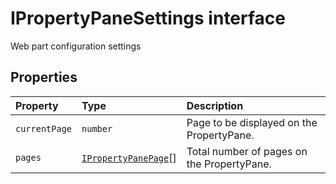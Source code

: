 # IPropertyPaneSettings interface





Web part configuration settings




## Properties

| Property	   | Type	| Description|
|:-------------|:-------|:-----------|
|`currentPage`      | `number` | Page to be displayed on the PropertyPane. |
|`pages`      | [`IPropertyPanePage`]()[] | Total number of pages on the PropertyPane. |





